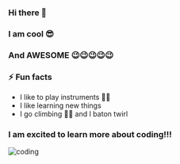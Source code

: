 ### Hi there 👋

### I am cool 😎
### And AWESOME 😉😉😉😉😉


### ⚡ Fun facts
- I like to play instruments 🎻🎹
- I like learning new things
- I go climbing 🧗‍♀️ and I baton twirl 
### I am excited to learn more about coding!!!
![coding](https://user-images.githubusercontent.com/106996311/172663010-42f0f498-dd97-452b-8496-1db00d108f73.png)

